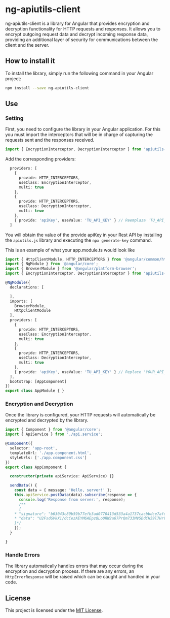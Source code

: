 # ng-apiutils-client

ng-apiutils-client is a library for Angular that provides encryption and decryption functionality for HTTP requests and responses. It allows you to encrypt outgoing request data and decrypt incoming response data, providing an additional layer of security for communications between the client and the server.

## How to install it

To install the library, simply run the following command in your Angular project:

```bash
npm install --save ng-apiutils-client
```

## Use

### Setting

First, you need to configure the library in your Angular application. For this you must import the interceptors that will be in charge of capturing the requests sent and the responses received.

```typescript
import { EncryptionInterceptor, DecryptionInterceptor } from 'apiutils-client';
```

Add the corresponding providers:

```typescript
  providers: [
    {
      provide: HTTP_INTERCEPTORS,
      useClass: EncryptionInterceptor,
      multi: true
    },
    {
      provide: HTTP_INTERCEPTORS,
      useClass: DecryptionInterceptor,
      multi: true
    },
    { provide: 'apiKey', useValue: 'TU_API_KEY' } // Reemplaza 'TU_API_KEY' con tu API key
  ]
```

You will obtain the value of the provide apiKey in your Rest API by installing the `apiutils.js` library and executing the `npx generate-key` command.

This is an example of what your app.module.ts would look like

```typescript
import { HttpClientModule, HTTP_INTERCEPTORS } from '@angular/common/http';
import { NgModule } from '@angular/core';
import { BrowserModule } from '@angular/platform-browser';
import { EncryptionInterceptor, DecryptionInterceptor } from 'apiutils-client';

@NgModule({
  declarations: [

  ],
  imports: [
    BrowserModule,
    HttpClientModule
  ],
  providers: [
    {
      provide: HTTP_INTERCEPTORS,
      useClass: EncryptionInterceptor,
      multi: true
    },
    {
      provide: HTTP_INTERCEPTORS,
      useClass: DecryptionInterceptor,
      multi: true
    },
    { provide: 'apiKey', useValue: 'TU_API_KEY' } // Replace 'YOUR_API_KEY' with your API key
  ],
  bootstrap: [AppComponent]
})
export class AppModule { }
```

### Encryption and Decryption

Once the library is configured, your HTTP requests will automatically be encrypted and decrypted by the library.

```typescript
import { Component } from '@angular/core';
import { ApiService } from './api.service';

@Component({
  selector: 'app-root',
  templateUrl: './app.component.html',
  styleUrls: ['./app.component.css']
})
export class AppComponent {

  constructor(private apiService: ApiService) {}

  sendData() {
    const data = { message: 'Hello, server!' };
    this.apiService.postData(data).subscribe(response => {
      console.log('Response from server:', response); 
      /**
      {
    * "signature": "b63043c89b59b77efb3ad0770413d533a4a1737cacbbdce7afd636072d475f84",
    * "data": "U2FsdGVkX1/dcCezAEYM6AEpzQLo0RW2a67PrQm733MV5DdCH59l7HrV1xK2H4RAgDuFB84H8ZQLdIH6ngWMAhTeeyPkM8kFv* +X36fIPPiO56jhZZPYozUUzPaCsC2ySbcJy046UREeVt+pNqqwLzEIxUBmBPQP2SSXQLOnM/DfVya2NfxmDPpmPfQ4tuksw"
    }*/
    });
  }

}
```

### Handle Errors

The library automatically handles errors that may occur during the encryption and decryption process. If there are any errors, an `HttpErrorResponse` will be raised which can be caught and handled in your code.

## License

This project is licensed under the [MIT License](LICENSE).
